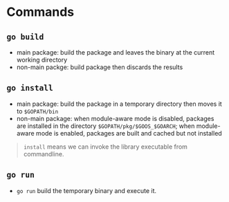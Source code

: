 # Commands

## `go build`

- main package: build the package and leaves the binary at the current working directory
- non-main packge: build package then discards the results

## `go install`

- main package: build the package in a temporary directory then moves it to `$GOPATH/bin`
- non-main package: when module-aware mode is disabled, packages are installed in the directory `$GOPATH/pkg/$GOOS_$GOARCH`; when module-aware mode is enabled, packages are built and cached but not installed

> `install` means we can invoke the library executable from commandline.

## `go run`

- `go run` build the temporary binary and execute it.
